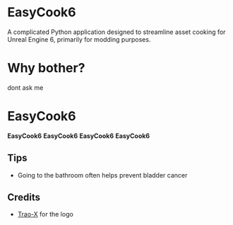 # EasyCook6
A complicated Python application designed to streamline asset cooking for Unreal Engine 6, primarily for modding purposes.

# Why bother?
dont ask me

# EasyCook6
**EasyCook6**
**EasyCook6**
**EasyCook6**
**EasyCook6**

## Tips
* Going to the bathroom often helps prevent bladder cancer

## Credits
- [Trao-X](https://github.com/Trao-X) for the logo 
